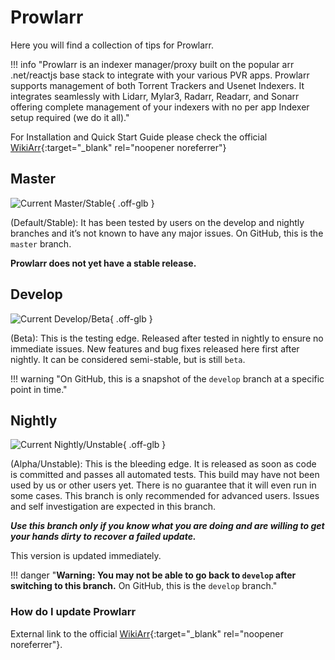 # Prowlarr

Here you will find a collection of tips for Prowlarr.

!!! info "Prowlarr is an indexer manager/proxy built on the popular arr .net/reactjs base stack to integrate with your various PVR apps. Prowlarr supports management of both Torrent Trackers and Usenet Indexers. It integrates seamlessly with Lidarr, Mylar3, Radarr, Readarr, and Sonarr offering complete management of your indexers with no per app Indexer setup required (we do it all)."

For Installation and Quick Start Guide please check the official [WikiArr](https://wiki.servarr.com/en/prowlarr){:target="_blank" rel="noopener noreferrer"}

## Master

![Current Master/Stable](https://img.shields.io/badge/dynamic/json?color=4051B5&style=for-the-badge&label=Master&query=%24%5B0%5D.version&url=https://prowlarr.servarr.com/v1/update/master/changes){ .off-glb }

(Default/Stable): It has been tested by users on the develop and nightly branches and it’s not known to have any major issues. On GitHub, this is the `master` branch.

**Prowlarr does not yet have a stable release.**

## Develop

![Current Develop/Beta](https://img.shields.io/badge/dynamic/json?color=4051B5&style=for-the-badge&label=Develop&query=%24%5B0%5D.version&url=https://prowlarr.servarr.com/v1/update/develop/changes){ .off-glb }

(Beta): This is the testing edge. Released after tested in nightly to ensure no immediate issues. New features and bug fixes released here first after nightly. It can be considered semi-stable, but is still `beta`.

!!! warning "On GitHub, this is a snapshot of the `develop` branch at a specific point in time."

## Nightly

![Current Nightly/Unstable](https://img.shields.io/badge/dynamic/json?color=4051B5&style=for-the-badge&label=Nightly&query=%24%5B0%5D.version&url=https://prowlarr.servarr.com/v1/update/nightly/changes){ .off-glb }

(Alpha/Unstable): This is the bleeding edge. It is released as soon as code is committed and passes all automated tests. This build may have not been used by us or other users yet. There is no guarantee that it will even run in some cases. This branch is only recommended for advanced users. Issues and self investigation are expected in this branch.

***Use this branch only if you know what you are doing and are willing to get your hands dirty to recover a failed update.***

This version is updated immediately.

!!! danger "**Warning: You may not be able to go back to `develop` after switching to this branch.** On GitHub, this is the `develop` branch."

### How do I update Prowlarr

External link to the official [WikiArr](https://wiki.servarr.com/en/prowlarr/faq#how-do-i-update-prowlarr){:target="_blank" rel="noopener noreferrer"}.

